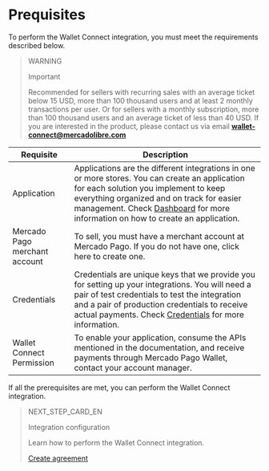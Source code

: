 # Prequisites

To perform the Wallet Connect integration, you must meet the requirements described below.

> WARNING
>
> Important
>
> Recommended for sellers with recurring sales with an average ticket below 15 USD, more than 100 thousand users and at least 2 monthly transactions per user. Or for sellers with a monthly subscription, more than 100 thousand users and an average ticket of less than 40 USD. If you are interested in the product, please contact us via email **wallet-connect@mercadolibre.com**

| Requisite | Description
| --- | --- |
| Application | Applications are the different integrations in one or more stores. You can create an application for each solution you implement to keep everything organized and on track for easier management. Check [Dashboard](/developers/en/docs/wallet-connect/additional-content/dashboard/introduction) for more information on how to create an application. |
| Mercado Pago merchant account | To sell, you must have a merchant account at Mercado Pago. If you do not have one, click here to create one. | 
| Credentials | Credentials are unique keys that we provide you for setting up your integrations. You will need a pair of test credentials to test the integration and a pair of production credentials to receive actual payments. Check [Credentials](/developers/en/docs/wallet-connect/additional-content/credentials) for more information. |
| Wallet Connect Permission | To enable your application, consume the APIs mentioned in the documentation, and receive payments through Mercado Pago Wallet, contact your account manager. |

If all the prerequisites are met, you can perform the Wallet Connect integration.

> NEXT_STEP_CARD_EN
>
> Integration configuration
>
> Learn how to perform the Wallet Connect integration.
>
> [Create agreement](/developers/en/docs/wallet-connect/integration-configuration/create-agreement)